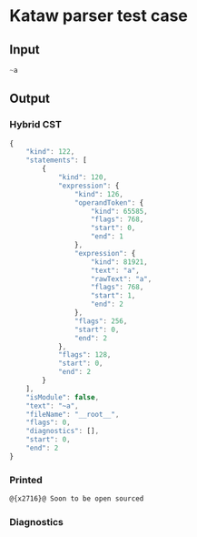 # Kataw parser test case

## Input

`````js
~a
`````

## Output

### Hybrid CST

```javascript
{
    "kind": 122,
    "statements": [
        {
            "kind": 120,
            "expression": {
                "kind": 126,
                "operandToken": {
                    "kind": 65585,
                    "flags": 768,
                    "start": 0,
                    "end": 1
                },
                "expression": {
                    "kind": 81921,
                    "text": "a",
                    "rawText": "a",
                    "flags": 768,
                    "start": 1,
                    "end": 2
                },
                "flags": 256,
                "start": 0,
                "end": 2
            },
            "flags": 128,
            "start": 0,
            "end": 2
        }
    ],
    "isModule": false,
    "text": "~a",
    "fileName": "__root__",
    "flags": 0,
    "diagnostics": [],
    "start": 0,
    "end": 2
}
```

### Printed

```javascript
@{x2716}@ Soon to be open sourced
```

### Diagnostics

```javascript

```

